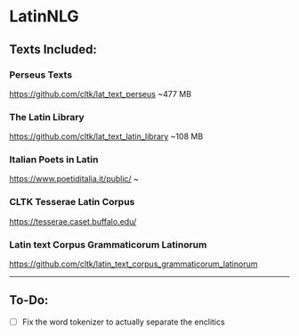 # LatinNLG

## Texts Included:
### Perseus Texts
https://github.com/cltk/lat_text_perseus
~477 MB

### The Latin Library
https://github.com/cltk/lat_text_latin_library
~108 MB

### Italian Poets in Latin
https://www.poetiditalia.it/public/
~

### CLTK Tesserae Latin Corpus
https://tesserae.caset.buffalo.edu/

### Latin text Corpus Grammaticorum Latinorum
https://github.com/cltk/latin_text_corpus_grammaticorum_latinorum

<hr>

## To-Do:

- [ ] Fix the word tokenizer to actually separate the enclitics